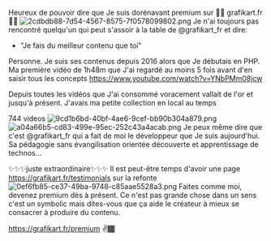 
Heureux de pouvoir dire que Je suis dorénavant premium sur 🎊🎊 grafikart.fr 🎊🎊
![2cdbdb88-7d54-4567-8575-7f0578099802.png]()
Je n'ai toujours pas rencontré quelqu'un qui peut s'assoir à la table de @grafikart_fr et dire: 
- "Je fais du meilleur contenu que toi"

Personne.
Je suis ses contenus depuis 2016 alors que Je débutais en PHP. Ma première vidéo de 1h48m que J'ai regardé au moins 5 fois avant d'en saisir tous les concepts
https://www.youtube.com/watch?v=YNbPMm08jcw

Depuis toutes les vidéos que J'ai consommé voracement vallait de l'or et jusqu'à présent.
J'avais ma petite collection en local au temps

744 videos
![9cd1b6bd-40bf-4ae6-9cef-bb90b304a879.png]()
![a04a66b5-cd83-499e-95ec-252c43a4acab.png]()
Je peux même dire que c'est @grafikart_fr qui a fait de moi le développeur que Je suis aujourd'hui.
Sa pédagogie sans évangilisation orientée découverte et apprentissage de technos...

✨✨✨juste extraordinaire✨✨✨
Il est peut-être temps d'avoir une page https://grafikart.fr/testimonials sur la refonte
![0ef6fb85-ce37-49ba-9748-c85aae5528a3.png]()
Faites comme moi, devenez premium dès à présent. Ce n'est pas grande chose dans un sens c'est un symbolic mais dites-vous que ça aide le créateur à mieux se consacrer à produire du contenu.

https://grafikart.fr/premium ✌️🏾
